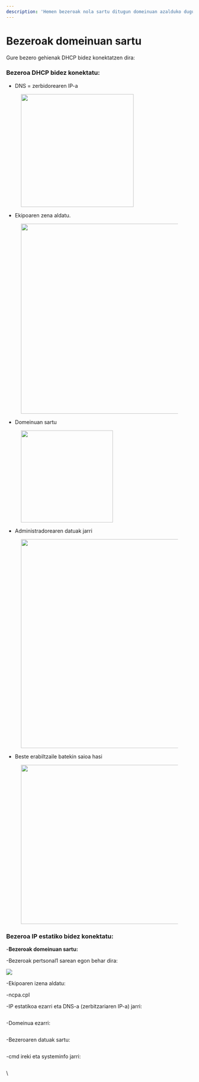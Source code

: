 ```yaml
---
description: 'Hemen bezeroak nola sartu ditugun domeinuan azalduko dugu:'
---
```


# Bezeroak domeinuan sartu

Gure bezero gehienak DHCP bidez konektatzen dira:

### Bezeroa DHCP bidez konektatu:

* DNS = zerbidorearen IP-a

<figure><img src="../.gitbook/assets/unknown (16).png" alt="" width="304"><figcaption></figcaption></figure>

* Ekipoaren zena aldatu.

<figure><img src="../.gitbook/assets/unknown (17).png" alt="" width="512"><figcaption></figcaption></figure>

* Domeinuan sartu

<figure><img src="../.gitbook/assets/unknown (18).png" alt="" width="248"><figcaption></figcaption></figure>



* Administradorearen datuak jarri

<figure><img src="../.gitbook/assets/unknown (19).png" alt="" width="563"><figcaption></figcaption></figure>



* Beste erabiltzaile batekin saioa hasi

<figure><img src="../.gitbook/assets/unknown (20).png" alt="" width="429"><figcaption></figcaption></figure>

### Bezeroa IP estatiko bidez konektatu:

-**Bezeroak domeinuan sartu:**

-Bezeroak pertsonal1 sarean egon behar dira:



![](<../.gitbook/assets/unknown (10).png>)



-Ekipoaren izena aldatu:

-ncpa.cpl

-IP estatikoa ezarri eta DNS-a (zerbitzariaren IP-a) jarri:

<figure><img src="../.gitbook/assets/unknown (3) (1).png" alt=""><figcaption></figcaption></figure>



-Domeinua ezarri:

<figure><img src="../.gitbook/assets/unknown (6) (1).png" alt=""><figcaption></figcaption></figure>

-Bezeroaren datuak sartu:

<figure><img src="../.gitbook/assets/unknown (20).png" alt=""><figcaption></figcaption></figure>

-cmd ireki eta systeminfo jarri:

<figure><img src="../.gitbook/assets/image (1).png" alt=""><figcaption></figcaption></figure>

\


